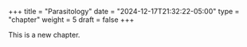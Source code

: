 +++
title = "Parasitology"
date = "2024-12-17T21:32:22-05:00"
type = "chapter"
weight = 5
draft = false
+++

This is a new chapter.